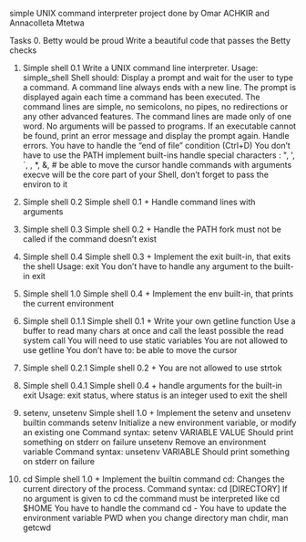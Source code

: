 simple UNIX command interpreter project done by Omar ACHKIR and Annacolleta Mtetwa

Tasks
0. Betty would be proud
Write a beautiful code that passes the Betty checks

1. Simple shell 0.1
Write a UNIX command line interpreter.
Usage: simple_shell
Shell should:
Display a prompt and wait for the user to type a command. A command line always ends with a new line.
The prompt is displayed again each time a command has been executed.
The command lines are simple, no semicolons, no pipes, no redirections or any other advanced features.
The command lines are made only of one word. No arguments will be passed to programs.
If an executable cannot be found, print an error message and display the prompt again.
Handle errors.
You have to handle the “end of file” condition (Ctrl+D)
You don’t have to
use the PATH
implement built-ins
handle special characters : ", ', `, \, *, &, #
be able to move the cursor
handle commands with arguments
execve will be the core part of your Shell, don’t forget to pass the environ to it

2. Simple shell 0.2
Simple shell 0.1 +
Handle command lines with arguments

3. Simple shell 0.3
Simple shell 0.2 +
Handle the PATH
fork must not be called if the command doesn’t exist

4. Simple shell 0.4
Simple shell 0.3 +
Implement the exit built-in, that exits the shell
Usage: exit
You don’t have to handle any argument to the built-in exit

5. Simple shell 1.0
Simple shell 0.4 +
Implement the env built-in, that prints the current environment

6. Simple shell 0.1.1
Simple shell 0.1 +
Write your own getline function
Use a buffer to read many chars at once and call the least possible the read system call
You will need to use static variables
You are not allowed to use getline
You don’t have to:
be able to move the cursor

7. Simple shell 0.2.1
Simple shell 0.2 +
You are not allowed to use strtok

8. Simple shell 0.4.1
Simple shell 0.4 +
handle arguments for the built-in exit
Usage: exit status, where status is an integer used to exit the shell

9. setenv, unsetenv
Simple shell 1.0 +
Implement the setenv and unsetenv builtin commands
setenv
Initialize a new environment variable, or modify an existing one
Command syntax: setenv VARIABLE VALUE
Should print something on stderr on failure
unsetenv
Remove an environment variable
Command syntax: unsetenv VARIABLE
Should print something on stderr on failure

10. cd
Simple shell 1.0 +
Implement the builtin command cd:
Changes the current directory of the process.
Command syntax: cd [DIRECTORY]
If no argument is given to cd the command must be interpreted like cd $HOME
You have to handle the command cd -
You have to update the environment variable PWD when you change directory
man chdir, man getcwd


